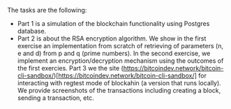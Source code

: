 The tasks are the following:
- Part 1 is a simulation of the blockchain functionality using Postgres database.
- Part 2 is about the RSA encryption algorithm. We show in the first exercise an implementation from scratch of retrieving of parameters (n, e and d) from p and q (prime numbers). In the second exercise, we implement an encryption/decryption mechanism using the outcomes of the first exercies.
Part 3 we the site (https://bitcoindev.network/bitcoin-cli-sandbox/)[https://bitcoindev.network/bitcoin-cli-sandbox/] for interacting with regtest mode of blockahin (a version that runs locally). We provide screenshots of the transactions including creating a block, sending a transaction, etc.
